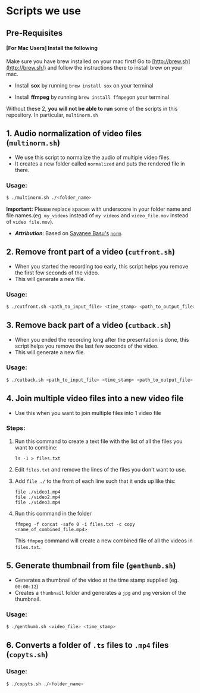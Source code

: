 # Scripts we use

## Pre-Requisites

#### [For Mac Users] Install the following
Make sure you have brew installed on your mac first! Go to [http://brew.sh](http://brew.sh/) and follow the instructions there to install brew on your mac.

- Install **sox** by running ``brew install sox`` on your terminal

- Install **ffmpeg** by running ``brew install ffmpeg``on your terminal

Without these 2, **you will not be able to run** some of the scripts in this repository. In particular, ``multinorm.sh``


## 1. Audio normalization of video files (`multinorm.sh`)

- We use this script to normalize the audio of multiple video files.
- It creates a new folder called `normalized` and puts the rendered file in there.
	
### Usage:
	
```bash
$ ./multinorm.sh ./<folder_name>
```
	
**Important:** Please replace spaces with underscore in your folder name and file names.(eg. `my_videos` instead of `my videos` and `video_file.mov` instead of `video file.mov`).

- ***Attribution***: Based on [Sayanee Basu's](https://github.com/sayanee) [`norm`](https://github.com/sayanee/build-podcast/blob/master/automation/norm).


## 2. Remove front part of a video (`cutfront.sh`)

- When you started the recording too early, this script helps you remove the first few seconds of the video.
- This will generate a new file.

### Usage:

```bash
$ ./cutfront.sh <path_to_input_file> <time_stamp> <path_to_output_file>
```

## 3. Remove back part of a video (`cutback.sh`)

- When you ended the recording long after the presentation is done, this script helps you remove the last few seconds of the video.
- This will generate a new file.

### Usage:

```bash
$ ./cutback.sh <path_to_input_file> <time_stamp> <path_to_output_file>
```

## 4. Join multiple video files into a new video file

- Use this when you want to join multiple files into 1 video file

### Steps:

1. Run this command to create a text file with the list of all the files you want to combine:

	```
	ls -1 > files.txt
	```
	
2. Edit `files.txt` and remove the lines of the files you don't want to use.

3. Add `file ./` to the front of each line such that it ends up like this:

	```
	file ./video1.mp4
	file ./video2.mp4
	file ./video3.mp4
	```
	
4. Run this command in the folder
	
	```
	ffmpeg -f concat -safe 0 -i files.txt -c copy <name_of_combined_file.mp4>
	```
	
	This `ffmpeg` command will create a new combined file of all the videos in `files.txt`.

## 5. Generate thumbnail from file (`genthumb.sh`)

- Generates a thumbnail of the video at the time stamp supplied (eg. `00:00:12`)
- Creates a `thumbnail` folder and generates a `jpg` and `png` version of the thumbnail.

### Usage:

```bash
$ ./genthumb.sh <video_file> <time_stamp>
```

## 6. Converts a folder of `.ts` files to `.mp4` files (`copyts.sh`)

### Usage:

```bash
$ ./copyts.sh ./<folder_name>
```